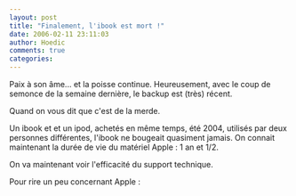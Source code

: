 ```yaml
---
layout: post
title: "Finalement, l'ibook est mort !"
date: 2006-02-11 23:11:03
author: Hoedic
comments: true
categories: 
---
```



Paix à son âme... et la poisse continue. Heureusement, avec le coup de semonce de la semaine dernière, le backup est (très) récent.

Quand on vous dit que c'est de la merde.

Un ibook et et un ipod, achetés en même temps, été 2004, utilisés par deux personnes différentes, l'ibook ne bougeait quasiment jamais. On connait maintenant la durée de vie du matériel Apple : 1 an et 1/2.

On va maintenant voir l'efficacité du support technique.

Pour rire un peu concernant Apple : 